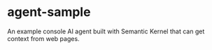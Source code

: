 # agent-sample
An example console AI agent built with Semantic Kernel that can get context from web pages.
